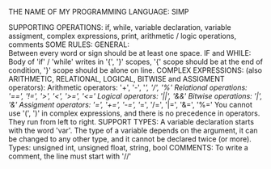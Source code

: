 THE NAME OF MY PROGRAMMING LANGUAGE: SIMP



SUPPORTING OPERATIONS: 
    if, while, variable declaration, variable assigment, complex expressions, print, arithmetic / logic operations, comments
SOME RULES:
    GENERAL:    
        Between every word or sign should be at least one space.
    IF and WHILE: 
        Body of 'if' / 'while' writes in '{', '}' scopes, '{' scope should be at the end of condition, '}' scope should be alone on line.
    COMPLEX EXPRESSIONS: (also ARITHMETIC, RELATIONAL, LOGICAL, BITWISE and ASSIGMENT operators):
        Arithmetic operators: 
            '+', '-', '*', '/', '%'
        Relational operations:
            '==', '!=', '>', '<', '>=', '<='
        Logical operators: 
            '||', '&&'
        Bitwise operations:
            '|', '&'
        Assigment operators: 
            '=', '+=', '-=', '*=', '/=', '|=', '&=', '%='
	You cannot use '(', ')' in complex expressions, and there is no precedence in operators. They run from left to right.
    SUPPORT TYPES:
        A variable declaration starts with the word 'var'. The type of a variable depends on the argument, it can be changed to any other type, and it cannot be declared twice (or more).
        Types: unsigned int, unsigned float, string, bool
    COMMENTS:
        To write a comment, the line must start with '//'



